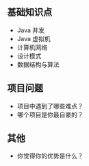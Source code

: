 ## 基础知识点

- Java 并发
- Java 虚拟机
- 计算机网络
- 设计模式
- 数据结构与算法

## 项目问题

- 项目中遇到了哪些难点？
- 哪个项目是你最自豪的？

## 其他

- 你觉得你的优势是什么？